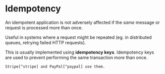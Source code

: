 # Idempotency

An idempotent application is not adversely affected if the _same_ message or request is processed more than once.

Useful in systems where a request might be repeated (eg. in distributed queues, retrying failed HTTP requests).

This is usually implemented using **idempotency keys**. Idempotency keys are used to prevent performing the same transaction more than once.

~~~admonish example title="Real-life examples"
Stripe[^stripe] and PayPal[^paypal] use them.
~~~

[^stripe]: [https://stripe.com/docs/api/idempotent_requests](https://stripe.com/docs/api/idempotent_requests)

[^paypal]: [https://developer.paypal.com/reference/guidelines/idempotency/](https://developer.paypal.com/reference/guidelines/idempotency/)
